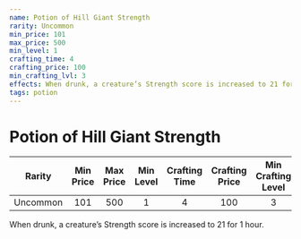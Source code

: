 ```yaml
---
name: Potion of Hill Giant Strength
rarity: Uncommon
min_price: 101
max_price: 500
min_level: 1
crafting_time: 4
crafting_price: 100
min_crafting_lvl: 3
effects: When drunk, a creature’s Strength score is increased to 21 for 1 hour.
tags: potion
---
```

# Potion of Hill Giant Strength


| **Rarity** | **Min Price** | **Max Price** | **Min Level** | **Crafting Time** | **Crafting Price** | **Min Crafting Level** |
|:---:|:---:|:---:|:---:|:---:|:---:|:---:|
| Uncommon | 101 | 500 | 1 | 4 | 100 | 3 |

When drunk, a creature’s Strength score is increased to 21 for 1 hour.